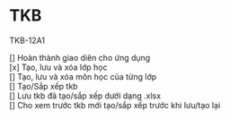 # TKB
TKB-12A1

[] Hoàn thành giao diên cho ứng dụng \
[x] Tạo, lưu và xóa lớp học \
[] Tạo, lưu và xóa môn học của từng lớp \
[] Tạo/Sắp xếp tkb \
[] Lưu tkb đã tạo/sắp xếp dưới dạng .xlsx \
[] Cho xem trước tkb mới tạo/sắp xếp trước khi lưu/tạo lại
